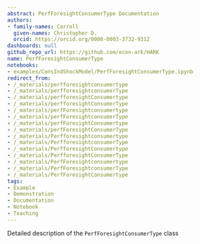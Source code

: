 ```yaml
---
abstract: PerfForesightConsumerType Documentation
authors:
- family-names: Carroll
  given-names: Christopher D.
  orcid: https://orcid.org/0000-0003-3732-9312
dashboards: null
github_repo_url: https://github.com/econ-ark/HARK
name: PerfForesightConsumerType
notebooks:
- examples/ConsIndShockModel/PerfForesightConsumerType.ipynb
redirect_from:
- /_materials/perfforesightconsumertype
- /_materials/perfforesightconsumerType
- /_materials/perfforesightConsumertype
- /_materials/perfforesightConsumerType
- /_materials/perfForesightconsumertype
- /_materials/perfForesightconsumerType
- /_materials/perfForesightConsumertype
- /_materials/perfForesightConsumerType
- /_materials/Perfforesightconsumertype
- /_materials/PerfforesightconsumerType
- /_materials/PerfforesightConsumertype
- /_materials/PerfforesightConsumerType
- /_materials/PerfForesightconsumertype
- /_materials/PerfForesightconsumerType
- /_materials/PerfForesightConsumertype
tags:
- Example
- Demonstration
- Documentation
- Notebook
- Teaching
---
```


Detailed description of the `PerfForesightConsumerType` class
